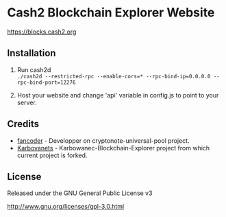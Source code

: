 # Cash2 Blockchain Explorer Website

https://blocks.cash2.org

## Installation

1) Run cash2d  
`./cash2d --restricted-rpc --enable-cors=* --rpc-bind-ip=0.0.0.0 --rpc-bind-port=12276`

2) Host your website and change 'api' variable in config.js to point to your server.

Credits
---------

* [fancoder](//github.com/fancoder) - Developper on cryptonote-universal-pool project.
* [Karbovanets](//github.com/Karbovanets) - Karbowanec-Blockchain-Explorer project from which current project is forked.

License
-------
Released under the GNU General Public License v3

http://www.gnu.org/licenses/gpl-3.0.html
